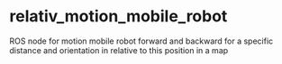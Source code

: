 # relativ_motion_mobile_robot
ROS node for motion mobile robot forward and backward for a specific distance and orientation in relative to this position in a map
